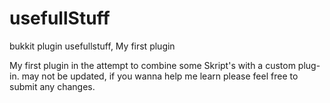 usefullStuff
============

bukkit plugin usefullstuff, My first plugin

My first plugin in the attempt to combine some Skript's with a custom plug-in.
may not be updated, if you wanna help me learn please feel free to submit any changes.
